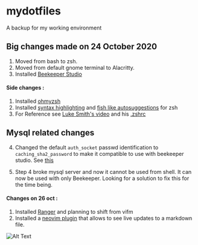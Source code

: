 mydotfiles
=========
A backup for my working environment

Big changes made on 24 October 2020 
--------
1. Moved from bash to zsh.
2. Moved from default gnome terminal to Alacritty.
3. Installed [Beekeeper Studio](https://github.com/beekeeper-studio/beekeeper-studio)

#### Side changes :
  1. Installed [ohmyzsh](https://github.com/ohmyzsh/ohmyzsh)
  2. Installed [syntax highlighting](https://github.com/zsh-users/zsh-syntax-highlighting) and [fish like autosuggestions](https://github.com/zsh-users/zsh-autosuggestions) for zsh
  3. For Reference see [Luke Smith's video](https://www.youtube.com/watch?v=eLEo4OQ-cuQ&t=486s) and his [.zshrc](https://gist.github.com/LukeSmithxyz/e62f26e55ea8b0ed41a65912fbebbe52)
  
  Mysql related changes
  ------
  
  4. Changed the default `auth_socket` passwd identification to `caching_sha2_password` to make it compatible to use with beekeeper studio. See [this](https://github.com/beekeeper-studio/beekeeper-studio/issues/405#issue-728431491)
  
  5. Step 4 broke mysql server and now it cannot be used from shell. 
  It can now be used with only Beekeeper. Looking for a solution to fix this for the time being. 
  
 
#### Changes on 26 oct :
   1. Installed [Ranger](https://github.com/ranger/ranger) and planning to shift from vifm
   2. Installed a [neovim plugin](https://github.com/iamcco/markdown-preview.nvim) that allows to see live updates to a markdown file.
   
   
   ![Alt Text](https://media.giphy.com/media/JbpMvUgzz7bVOUs3W1/giphy.gif)
   

